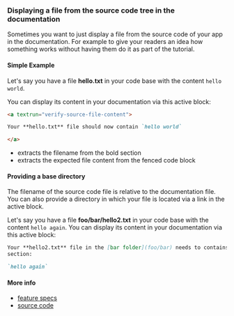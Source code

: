 ### Displaying a file from the source code tree in the documentation

Sometimes you want to just display a file from the source code of your app in
the documentation. For example to give your readers an idea how something works
without having them do it as part of the tutorial.

#### Simple Example

<a textrun="create-file">

Let's say you have a file **hello.txt** in your code base with the content
`hello world`.

</a>

You can display its content in your documentation via this active block:

<a textrun="run-markdown-in-textrun">

```markdown
<a textrun="verify-source-file-content">

Your **hello.txt** file should now contain `hello world`

</a>
```

</a>

- extracts the filename from the bold section
- extracts the expected file content from the fenced code block

#### Providing a base directory

The filename of the source code file is relative to the documentation file. You
can also provide a directory in which your file is located via a link in the
active block.

<a textrun="create-file">

Let's say you have a file **foo/bar/hello2.txt** in your code base with the
content `hello again`. </a> You can display its content in your documentation
via this active block:

<a textrun="run-markdown-in-textrun">

```markdown
Your **hello2.txt** file in the [bar folder](foo/bar) needs to contains this
section:

`hello again`
```

</a>

#### More info

- [feature specs](../../features/actions/built-in/verify-source-file-content/verify-source-file-content.feature)
- [source code](../../src/actions/built-in/verify-source-file-content.ts)
